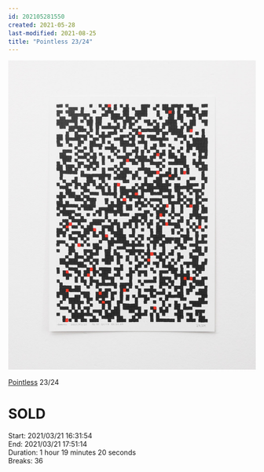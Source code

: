 ```yaml
---
id: 202105281550
created: 2021-05-28
last-modified: 2021-08-25
title: "Pointless 23/24"
---
```

![](../assets/202105281550.jpg)

[Pointless](202105271855) 23/24 

# SOLD

Start: 2021/03/21 16:31:54  
End: 2021/03/21 17:51:14  
Duration: 1 hour 19 minutes 20 seconds  
Breaks: 36